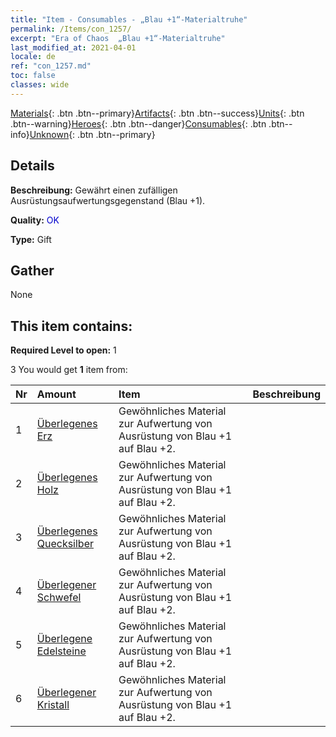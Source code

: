 ```yaml
---
title: "Item - Consumables - „Blau +1“-Materialtruhe"
permalink: /Items/con_1257/
excerpt: "Era of Chaos  „Blau +1“-Materialtruhe"
last_modified_at: 2021-04-01
locale: de
ref: "con_1257.md"
toc: false
classes: wide
---
```

 [Materials](/de/Items/){: .btn .btn--primary}[Artifacts](/de/Items/Artifacts/){: .btn .btn--success}[Units](/de/Items/Units/){: .btn .btn--warning}[Heroes](/de/Items/Heroes/){: .btn .btn--danger}[Consumables](/de/Items/Consumables/){: .btn .btn--info}[Unknown](/de/Items/Unknown/){: .btn .btn--primary}

## Details
 **Beschreibung:** Gewährt einen zufälligen Ausrüstungsaufwertungsgegenstand (Blau +1).

 **Quality:** <span style="color: #0000CD">OK</span>

 **Type:** Gift

## Gather

  None

## This item contains:

 **Required Level to open:** 1

 3 You would get **1** item  from:

  | Nr | Amount |     Item    | Beschreibung |
  |:---|:-------|:------------|:-----------:|
  | 1 | [Überlegenes Erz](/de/Items/mat_19/) | Gewöhnliches Material zur Aufwertung von Ausrüstung von Blau +1 auf Blau +2. | 
  | 2 | [Überlegenes Holz](/de/Items/mat_20/) | Gewöhnliches Material zur Aufwertung von Ausrüstung von Blau +1 auf Blau +2. | 
  | 3 | [Überlegenes Quecksilber](/de/Items/mat_21/) | Gewöhnliches Material zur Aufwertung von Ausrüstung von Blau +1 auf Blau +2. | 
  | 4 | [Überlegener Schwefel](/de/Items/mat_22/) | Gewöhnliches Material zur Aufwertung von Ausrüstung von Blau +1 auf Blau +2. | 
  | 5 | [Überlegene Edelsteine](/de/Items/mat_23/) | Gewöhnliches Material zur Aufwertung von Ausrüstung von Blau +1 auf Blau +2. | 
  | 6 | [Überlegener Kristall](/de/Items/mat_24/) | Gewöhnliches Material zur Aufwertung von Ausrüstung von Blau +1 auf Blau +2. | 
